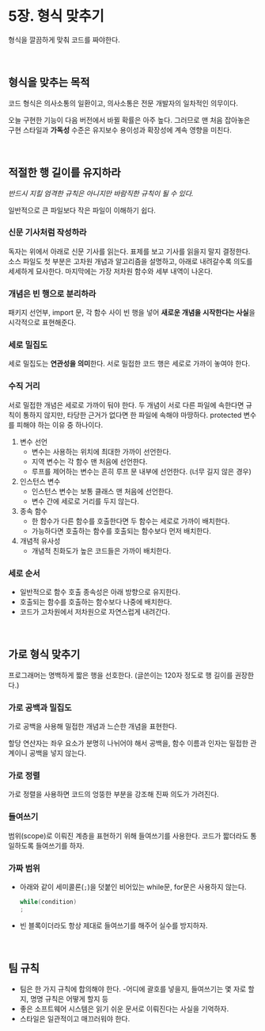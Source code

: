 # 5장. 형식 맞추기

형식을 깔끔하게 맞춰 코드를 짜야한다.

<br>

## 형식을 맞추는 목적

코드 형식은 의사소통의 일환이고, 의사소통은 전문 개발자의 일차적인 의무이다.

오늘 구현한 기능이 다음 버전에서 바뀔 확률은 아주 높다. 그러므로 맨 처음 잡아놓은 구현 스타일과 **가독성** 수준은 유지보수 용이성과 확장성에 계속 영향을 미친다.

<br>

## 적절한 행 길이를 유지하라

_반드시 지킬 엄격한 규칙은 아니지만 바람직한 규칙이 될 수 있다._

일반적으로 큰 파일보다 작은 파일이 이해하기 쉽다.

### 신문 기사처럼 작성하라

독자는 위에서 아래로 신문 기사를 읽는다. 표제를 보고 기사를 읽을지 말지 결정한다. 소스 파일도 첫 부분은 고차원 개념과 알고리즘을 설명하고, 아래로 내려갈수록 의도를 세세하게 묘사한다. 마지막에는 가장 저차원 함수와 세부 내역이 나온다.

### 개념은 빈 행으로 분리하라

패키지 선언부, import 문, 각 함수 사이 빈 행을 넣어 **새로운 개념을 시작한다는 사실**을 시각적으로 표현해준다.

### 세로 밀집도

세로 밀집도는 **연관성을 의미**한다. 서로 밀접한 코드 행은 세로로 가까이 놓여야 한다.

### 수직 거리

서로 밀접한 개념은 세로로 가까이 둬야 한다. 두 개념이 서로 다른 파일에 속한다면 규칙이 통하지 않지만, 타당한 근거가 없다면 한 파일에 속해야 마땅하다. protected 변수를 피해야 하는 이유 중 하나이다.

1. 변수 선언
   - 변수는 사용하는 위치에 최대한 가까이 선언한다.
   - 지역 변수는 각 함수 맨 처음에 선언한다.
   - 루프를 제어하는 변수는 흔히 루프 문 내부에 선언한다. (너무 길지 않은 경우)
2. 인스턴스 변수
   - 인스턴스 변수는 보통 클래스 맨 처음에 선언한다.
   - 변수 간에 세로로 거리를 두지 않는다.
3. 종속 함수
   - 한 함수가 다른 함수를 호출한다면 두 함수는 세로로 가까이 배치한다.
   - 가능하다면 호출하는 함수를 호출되는 함수보다 먼저 배치한다.
4. 개념적 유사성
   - 개념적 친화도가 높은 코드들은 가까이 배치한다.

### 세로 순서

- 일반적으로 함수 호출 종속성은 아래 방향으로 유지한다.
- 호출되는 함수를 호출하는 함수보다 나중에 배치한다.
- 코드가 고차원에서 저차원으로 자연스럽게 내려간다.

<br>

## 가로 형식 맞추기

프로그래머는 명백하게 짧은 행을 선호한다. (글쓴이는 120자 정도로 행 길이를 권장한다.)

### 가로 공백과 밀집도

가로 공백을 사용해 밀접한 개념과 느슨한 개념을 표현한다.

할당 연산자는 좌우 요소가 분명히 나뉘어야 해서 공백을, 함수 이름과 인자는 밀접한 관계이니 공백을 넣지 않는다.

### 가로 정렬

가로 정렬을 사용하면 코드의 엉뚱한 부분을 강조해 진짜 의도가 가려진다.

### 들여쓰기

범위(scope)로 이뤄진 계층을 표현하기 위해 들여쓰기를 사용한다. 코드가 짧더라도 통일하도록 들여쓰기를 하자.

### 가짜 범위

- 아래와 같이 세미콜론(`;`)을 덧붙인 비어있는 while문, for문은 사용하지 않는다.
  ```java
  while(condition)
  ;
  ```
- 빈 블록이더라도 항상 제대로 들여쓰기를 해주어 실수를 방지하자.

<br>

## 팀 규칙

- 팀은 한 가지 규칙에 합의해야 한다. -어디에 괄호를 넣을지, 들여쓰기는 몇 자로 할지, 명명 규칙은 어떻게 할지 등
- 좋은 소프트웨어 시스템은 읽기 쉬운 문서로 이뤄진다는 사실을 기억하자.
- 스타일은 일관적이고 매끄러워야 한다.
